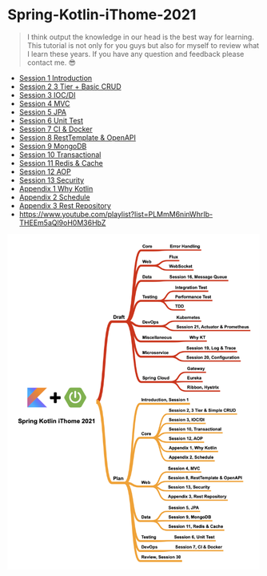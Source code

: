 # Spring-Kotlin-iThome-2021
> I think output the knowledge in our head is the best way for learning. This tutorial is not only for you guys but also for myself to review what I learn these years. If you have any question and feedback please contact me. 😎

* [Session 1 Introduction](https://github.com/b2etw/Spring-Kotlin-iThome-2021/tree/main/sections/Section%201)
* [Session 2 3 Tier + Basic CRUD](https://github.com/b2etw/Spring-Kotlin-iThome-2021/tree/main/sections/Section%202)
* [Session 3 IOC/DI](https://github.com/b2etw/Spring-Kotlin-iThome-2021/tree/main/sections/Section%203)
* [Session 4 MVC](https://github.com/b2etw/Spring-Kotlin-iThome-2021/tree/main/sections/Section%204)
* [Session 5 JPA](https://github.com/b2etw/Spring-Kotlin-iThome-2021/tree/main/sections/Section%205)
* [Session 6 Unit Test](https://github.com/b2etw/Spring-Kotlin-iThome-2021/tree/main/sections/Section%206)
* [Session 7 CI & Docker](https://github.com/b2etw/Spring-Kotlin-iThome-2021/tree/main/sections/Section%207)
* [Session 8 RestTemplate & OpenAPI](https://github.com/b2etw/Spring-Kotlin-iThome-2021/tree/main/sections/Section%208)
* [Session 9 MongoDB](https://github.com/b2etw/Spring-Kotlin-iThome-2021/tree/main/sections/Section%209)
* [Session 10 Transactional](https://github.com/b2etw/Spring-Kotlin-iThome-2021/tree/main/sections/Section%2010)
* [Session 11 Redis & Cache](https://github.com/b2etw/Spring-Kotlin-iThome-2021/tree/main/sections/Section%2011)
* [Session 12 AOP](https://github.com/b2etw/Spring-Kotlin-iThome-2021/tree/main/sections/Section%2012)
* [Session 13 Security](https://github.com/b2etw/Spring-Kotlin-iThome-2021/tree/main/sections/Section%2013)
* [Appendix 1 Why Kotlin](https://github.com/b2etw/Spring-Kotlin-iThome-2021/tree/main/sections/Appendix%201)
* [Appendix 2 Schedule](https://github.com/b2etw/Spring-Kotlin-iThome-2021/tree/main/sections/Appendix%202)
* [Appendix 3 Rest Repository](https://github.com/b2etw/Spring-Kotlin-iThome-2021/tree/main/sections/Appendix%203)
* https://www.youtube.com/playlist?list=PLMmM6ninWhrIb-THEEm5aQl9oH0M36HbZ

![](https://raw.githubusercontent.com/b2etw/Spring-Kotlin-iThome-2021/main/images/Spring%20Kotlin%20iThome%202021%2001252.png)
